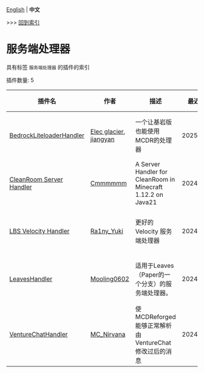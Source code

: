 [English](readme.md) | **中文**

\>\>\> [回到索引](/readme-zh_cn.md)

# 服务端处理器

具有标签 `服务端处理器` 的插件的索引

插件数量: 5

| 插件名 | 作者 | 描述 | 最近更新 | 标签 |
| --- | --- | --- | --- | --- |
| [BedrockLiteloaderHandler](/plugins/bedrock_liteloader_handler/readme-zh_cn.md) | [Elec glacier](https://github.com/Elec-Glacier), [jiangyan](https://github.com/jiangyan03) | 一个让基岩版也能使用MCDR的处理器 | 2025/01/05 | [`服务端处理器`](/labels/handler/readme-zh_cn.md) |
| [CleanRoom Server Handler](/plugins/cleanroom_handler/readme-zh_cn.md) | [Cmmmmmm](https://github.com/CmmmmmmLau) | A Server Handler for CleanRoom in Minecraft 1.12.2 on Java21 | 2024/11/04 | [`服务端处理器`](/labels/handler/readme-zh_cn.md) |
| [LBS Velocity Handler](/plugins/lbs_velocity_handler/readme-zh_cn.md) | [Ra1ny_Yuki](https://github.com/Ra1ny-Yuki) | 更好的 Velocity 服务端处理器 | 2024/11/05 | [`服务端处理器`](/labels/handler/readme-zh_cn.md) |
| [LeavesHandler](/plugins/leaves_handler/readme-zh_cn.md) | [Mooling0602](https://github.com/Mooling0602) | 适用于Leaves（Paper的一个分支）的服务端处理器。 | 2024/12/10 | [`服务端处理器`](/labels/handler/readme-zh_cn.md) |
| [VentureChatHandler](/plugins/venture_chat_handler/readme-zh_cn.md) | [MC_Nirvana](https://github.com/MC-Nirvana) | 使MCDReforged能够正常解析由VentureChat修改过后的消息 | 2024/11/03 | [`服务端处理器`](/labels/handler/readme-zh_cn.md) |

